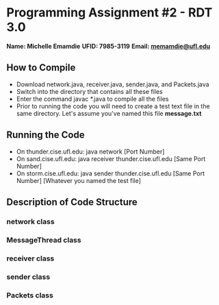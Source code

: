 # Programming Assignment #2 - RDT 3.0

**Name: Michelle Emamdie**
**UFID: 7985-3119**
**Email: memamdie@ufl.edu**

## How to Compile
  - Download network.java, receiver.java, sender.java, and Packets.java
  - Switch into the directory that contains all these files
  - Enter the command javac *.java to compile all the files
  - Prior to running the code you will need to create a test text file in the same directory. Let's assume you've named this file __message.txt__

## Running the Code

  - On thunder.cise.ufl.edu: java network [Port Number]
  - On sand.cise.ufl.edu: java receiver thunder.cise.ufl.edu [Same Port Number]
  - On storm.cise.ufl.edu: java sender thunder.cise.ufl.edu [Same Port Number] [Whatever you named the test file]

## Description of Code Structure
  ### network class
    

  ### MessageThread class


  ### receiver class


  ### sender class


  ### Packets class
